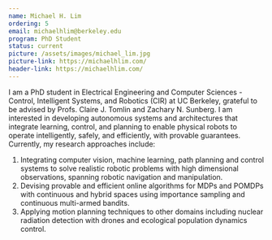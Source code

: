 ```yaml
---
name: Michael H. Lim
ordering: 5
email: michaelhlim@berkeley.edu
program: PhD Student
status: current
picture: /assets/images/michael_lim.jpg
picture-link: https://michaelhlim.com/
header-link: https://michaelhlim.com/
---
```


I am a PhD student in Electrical Engineering and Computer Sciences - Control, Intelligent Systems, and Robotics (CIR) at UC Berkeley, grateful to be advised by Profs. Claire J. Tomlin and Zachary N. Sunberg. I am interested in developing autonomous systems and architectures that integrate learning, control, and planning to enable physical robots to operate intelligently, safely, and efficiently, with provable guarantees. Currently, my research approaches include:
  1. Integrating computer vision, machine learning, path planning and control systems to solve realistic robotic problems with high dimensional observations, spanning robotic navigation and manipulation.
  2. Devising provable and efficient online algorithms for MDPs and POMDPs with continuous and hybrid spaces using importance sampling and continuous multi-armed bandits.
  3. Applying motion planning techniques to other domains including nuclear radiation detection with drones and ecological population dynamics control.
